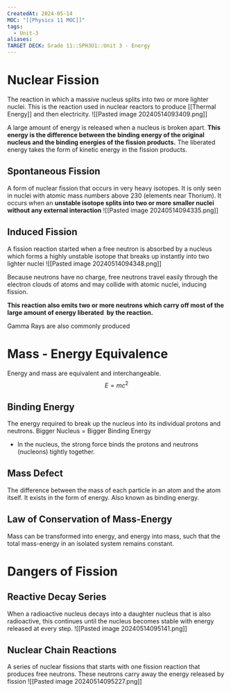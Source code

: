 ```yaml
---
CreatedAt: 2024-05-14
MOC: "[[Physics 11 MOC]]"
tags:
  - Unit-3
aliases: 
TARGET DECK: Grade 11::SPH3U1::Unit 3 - Energy
---
```


# Nuclear Fission
The reaction in which a massive nucleus splits into two or more lighter nuclei. This is the reaction used in nuclear reactors to produce [[Thermal Energy]] and then electricity.
![[Pasted image 20240514093409.png]]
<!--ID: 1716814411692-->


A large amount of energy is released when a nucleus is broken apart.
**This energy is the difference between the binding energy of the original nucleus and the binding energies of the fission products.**
The liberated energy takes the form of kinetic energy in the fission products.

## Spontaneous Fission
A form of nuclear fission that occurs in very heavy isotopes. It is only seen in nuclei with atomic mass numbers above 230 (elements near Thorium).
It occurs when an **unstable isotope splits into two or more smaller nuclei without any external interaction**
![[Pasted image 20240514094335.png]]
<!--ID: 1716814411702-->



## Induced Fission
A fission reaction started when a free neutron is absorbed by a nucleus which forms a highly unstable isotope that breaks up instantly into two lighter nuclei
![[Pasted image 20240514094348.png]]
<!--ID: 1716814411714-->


Because neutrons have no charge, free neutrons travel easily through the electron clouds of atoms and may collide with atomic nuclei, inducing fission.

**This reaction also emits two or more neutrons which carry off most of the large amount of energy liberated  by the reaction.**

Gamma Rays are also commonly produced

# Mass - Energy Equivalence
Energy and mass are equivalent and interchangeable.
$$E = mc^2$$
<!--ID: 1716814411726-->


## Binding Energy
The energy required to break up the nucleus into its individual protons and neutrons.
Bigger Nucleus = Bigger Binding Energy
- In the nucleus, the strong force binds the protons and neutrons (nucleons) tightly together.
<!--ID: 1716814411737-->


## Mass Defect
The difference between the mass of each particle in an atom and the atom itself.  It exists in the form of energy. Also known as binding energy.
<!--ID: 1716814411748-->


## Law of Conservation of Mass-Energy
Mass can be transformed into energy, and energy into mass, such that the total mass-energy in an isolated system remains constant.
<!--ID: 1716814411760-->



# Dangers of Fission
## Reactive Decay Series
When a radioactive nucleus decays into a daughter nucleus that is also radioactive, this continues until the nucleus becomes stable with energy released at every step.
![[Pasted image 20240514095141.png]]
<!--ID: 1716814411771-->



## Nuclear Chain Reactions
A series of nuclear fissions that starts with one fission
reaction that produces free neutrons.
These neutrons carry away the energy released by fission
![[Pasted image 20240514095227.png]]
